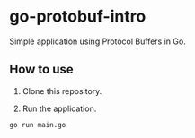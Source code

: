 # go-protobuf-intro

Simple application using Protocol Buffers in Go.

## How to use

1. Clone this repository.

2. Run the application.

```sh
go run main.go
```
